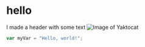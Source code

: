 # hello
I made a header with some text
![Image of Yaktocat](https://octodex.github.com/images/yaktocat.png)
``` javascript
var myVar = "Hello, world!";
```
